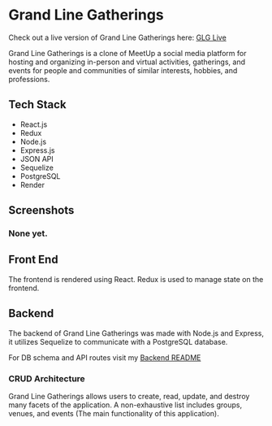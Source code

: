 # Grand Line Gatherings
Check out a live version of Grand Line Gatherings here: [GLG Live][render]

[render]: https://grand-line-gatherings.onrender.com

Grand Line Gatherings is a clone of MeetUp a social media platform for hosting and organizing in-person and virtual activities, gatherings, and events for people and communities of similar interests, hobbies, and professions.

## Tech Stack
* React.js
* Redux
* Node.js
* Express.js
* JSON API
* Sequelize
* PostgreSQL
* Render

## Screenshots
### None yet.

## Front End
The frontend is rendered using React. Redux is used to manage state on the frontend.

## Backend
 The backend of Grand Line Gatherings was made with Node.js and Express, it utilizes Sequelize to communicate with a PostgreSQL database.  

For DB schema and API routes visit my [Backend README](./backend/API-Docs.md)
### CRUD Architecture
Grand Line Gatherings allows users to create, read, update, and destroy many facets of the application. A non-exhaustive list includes groups, venues, and events (The main functionality of this application).
